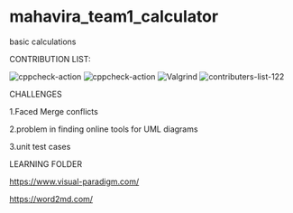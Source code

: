# mahavira_team1_calculator
 basic calculations
 
 CONTRIBUTION LIST:

![cppcheck-action](https://github.com/99003578/mahavira_team1_calculator/workflows/cppcheck-action/badge.svg)
![cppcheck-action](https://github.com/99003578/mahavira_team1_calculator/workflows/cppcheck-action/badge.svg)
![Valgrind](https://github.com/99003578/mahavira_team1_calculator/workflows/Valgrind/badge.svg)
![contributers-list-122](https://user-images.githubusercontent.com/78539923/107116765-73fb4a00-689b-11eb-99b8-fc5759e86cb2.jpg)

CHALLENGES 

 1.Faced Merge conflicts 
 
 2.problem in finding online tools for UML diagrams
 
 3.unit test cases
 
 
 
 
 LEARNING FOLDER
 
 https://www.visual-paradigm.com/
 
 https://word2md.com/
